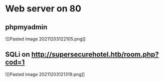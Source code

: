 # Web server on 80

## phpmyadmin
![[Pasted image 20211203122105.png]]

## SQLi on http://supersecurehotel.htb/room.php?cod=1
![[Pasted image 20211203121319.png]]

